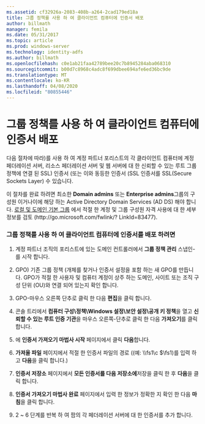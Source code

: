 ```yaml
---
ms.assetid: cf32926a-2083-408b-a264-2cad179ed18a
title: 그룹 정책를 사용 하 여 클라이언트 컴퓨터에 인증서 배포
author: billmath
manager: femila
ms.date: 05/31/2017
ms.topic: article
ms.prod: windows-server
ms.technology: identity-adfs
ms.author: billmath
ms.openlocfilehash: c0e1ab21faa42789bee20c7b8945284aba068310
ms.sourcegitcommit: b00d7c8968c4adc8f699dbee694afe6ed36bc9de
ms.translationtype: MT
ms.contentlocale: ko-KR
ms.lasthandoff: 04/08/2020
ms.locfileid: "80855446"
---
```

# <a name="distribute-certificates-to-client-computers-by-using-group-policy"></a>그룹 정책를 사용 하 여 클라이언트 컴퓨터에 인증서 배포


다음 절차에 따라\)를 사용 하 여 계정 파트너 포리스트의 각 클라이언트 컴퓨터에 계정 페더레이션 서버, 리소스 페더레이션 서버 및 웹 서버에 대 한 신뢰할 수 있는 루트 그룹 정책에 연결 된 SSL\) 인증서 \(또는 이와 동등한 인증서 \(SSL 인증서를 SSL(Secure Sockets Layer) 수 있습니다.  
  
이 절차를 완료 하려면 최소한 **Domain admins** 또는 **Enterprise admins**그룹의 구성원 이거나이에 해당 하는 Active Directory Domain Services \(AD DS\) 해야 합니다.  [로컬 및 도메인 기본 그룹](https://go.microsoft.com/fwlink/?LinkId=83477) 에서 적절 한 계정 및 그룹 구성원 자격 사용에 대 한 세부 정보를 검토 \(http:\/\/go.microsoft.com\/fwlink\/? LinkId\=83477\).   
  
### <a name="to-distribute-certificates-to-client-computers-by-using-group-policy"></a>그룹 정책를 사용 하 여 클라이언트 컴퓨터에 인증서를 배포 하려면  
  
1.  계정 파트너 조직의 포리스트에 있는 도메인 컨트롤러에서 **그룹 정책 관리** 스냅인\-를 시작 합니다.  
  
2.  GPO\) 기존 그룹 정책 \(개체를 찾거나 인증서 설정을 포함 하는 새 GPO를 만듭니다. GPO가 적절 한 사용자 및 컴퓨터 계정이 상주 하는 도메인, 사이트 또는 조직 구성 단위 \(OU\)와 연결 되어 있는지 확인 합니다.  
  
3.  GPO\-마우스 오른쪽 단추로 클릭 한 다음 **편집**을 클릭 합니다.  
  
4.  콘솔 트리에서 **컴퓨터 구성\\정책\\Windows 설정\\보안 설정\\공개 키 정책**을 열고 **신뢰할 수 있는 루트 인증 기관**을 마우스 오른쪽\-단추로 클릭 한 다음 **가져오기**를 클릭 합니다.  
  
5.  에 **인증서 가져오기 마법사 시작** 페이지에서 클릭 **다음**합니다.  
  
6.  **가져올 파일** 페이지에서 적절 한 인증서 파일의 경로 \((예: \\\\fs1\\c $\\fs1)를 입력 하 고 **다음**을 클릭 합니다.\)  
  
7.  **인증서 저장소** 페이지에서 **모든 인증서를 다음 저장소에**저장을 클릭 한 후 **다음**을 클릭 합니다.  
  
8.  **인증서 가져오기 마법사 완료** 페이지에서 입력 한 정보가 정확한 지 확인 한 다음 **마침**을 클릭 합니다.  
  
9. 2 ~ 6 단계를 반복 하 여 팜의 각 페더레이션 서버에 대 한 인증서를 추가 합니다.  
